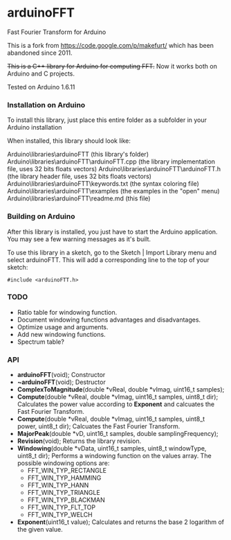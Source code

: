 arduinoFFT
==========

Fast Fourier Transform for Arduino

This is a fork from https://code.google.com/p/makefurt/ which has been abandoned since 2011.

<del>This is a C++ library for Arduino for computing FFT.</del> Now it works both on Arduino and C projects.

Tested on Arduino 1.6.11

### Installation on Arduino

To install this library, just place this entire folder as a subfolder in your Arduino installation

When installed, this library should look like:

Arduino\libraries\arduinoFTT              			(this library's folder)
Arduino\libraries\arduinoFTT\arduinoFTT.cpp 			(the library implementation file, uses 32 bits floats vectors)
Arduino\libraries\arduinoFTT\arduinoFTT.h   			(the library header file, uses 32 bits floats vectors)
Arduino\libraries\arduinoFTT\keywords.txt 			(the syntax coloring file)
Arduino\libraries\arduinoFTT\examples     			(the examples in the "open" menu)
Arduino\libraries\arduinoFTT\readme.md   			(this file)

### Building on Arduino

After this library is installed, you just have to start the Arduino application.
You may see a few warning messages as it's built.

To use this library in a sketch, go to the Sketch | Import Library menu and
select arduinoFTT.  This will add a corresponding line to the top of your sketch:

`#include <arduinoFTT.h>`

### TODO
* Ratio table for windowing function.
* Document windowing functions advantages and disadvantages.
* Optimize usage and arguments.
* Add new windowing functions.
* Spectrum table?

### API

* **arduinoFFT**(void);
Constructor
* **~arduinoFFT**(void);
Destructor
* **ComplexToMagnitude**(double *vReal, double *vImag, uint16_t samples);
* **Compute**(double *vReal, double *vImag, uint16_t samples, uint8_t dir);
Calculates the power value according to **Exponent** and calcuates the Fast Fourier Transform.
* **Compute**(double *vReal, double *vImag, uint16_t samples, uint8_t power, uint8_t dir);
Calcuates the Fast Fourier Transform.
* **MajorPeak**(double *vD, uint16_t samples, double samplingFrequency);
* **Revision**(void);
Returns the library revision.
* **Windowing**(double *vData, uint16_t samples, uint8_t windowType, uint8_t dir);
Performs a windowing function on the values array. The possible windowing options are:
    * FFT_WIN_TYP_RECTANGLE
    * FFT_WIN_TYP_HAMMING
    * FFT_WIN_TYP_HANN
    * FFT_WIN_TYP_TRIANGLE
    * FFT_WIN_TYP_BLACKMAN
    * FFT_WIN_TYP_FLT_TOP
    * FFT_WIN_TYP_WELCH
* **Exponent**(uint16_t value);
Calculates and returns the base 2 logarithm of the given value.
